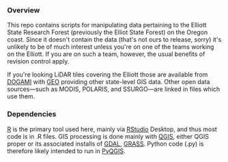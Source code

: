 ### Overview
This repo contains scripts for manipulating data pertaining to the Elliott State Research Forest (previously the Elliot State Forest) on the Oregon coast. Since it doesn't contain the data (that's not ours to release, sorry) it's unlikely to be of much interest unless you're on one of the teams working on the Elliott. If you are on such a team, however, the usual benefits of revision control apply.

If you're looking LiDAR tiles covering the Elliott those are available from [DOGAMI](https://www.oregongeology.org/) with [GEO](https://www.oregon.gov/GEO/Pages/index.aspx) providing other state-level GIS data. Other open data sources—such as MODIS, POLARIS, and SSURGO—are linked in files which use them.

### Dependencies
[R](https://www.r-project.org/) is the primary tool used here, mainly via [RStudio](https://www.rstudio.com/) Desktop, and thus most code is in .R files. GIS processing is done mainly with [QGIS](https://qgis.org/), either QGIS proper or its associated installs of [GDAL](https://gdal.org/), [GRASS](https://grass.osgeo.org/). Python code (.py) is therefore likely intended to run in [PyQGIS](https://docs.qgis.org/3.22/en/docs/pyqgis_developer_cookbook/index.html).